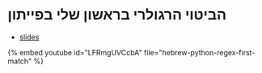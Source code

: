 # הביטוי הרגולרי בראשון שלי בפייתון

* [slides](https://code-maven.com/slides/python-programming/regexes-first-match)

{% embed youtube id="LFRmgUVCcbA" file="hebrew-python-regex-first-match" %}

